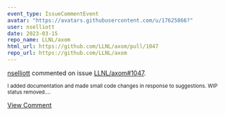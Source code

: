 ```yaml
---
event_type: IssueCommentEvent
avatar: "https://avatars.githubusercontent.com/u/17625866?"
user: nselliott
date: 2023-03-15
repo_name: LLNL/axom
html_url: https://github.com/LLNL/axom/pull/1047
repo_url: https://github.com/LLNL/axom
---
```


<a href='https://github.com/nselliott' target='_blank'>nselliott</a> commented on issue <a href='https://github.com/LLNL/axom/pull/1047' target='_blank'>LLNL/axom#1047</a>.

<small>I added documentation and made small code changes in response to suggestions.  WIP status removed....</small>

<a href='https://github.com/LLNL/axom/pull/1047' target='_blank'>View Comment</a>